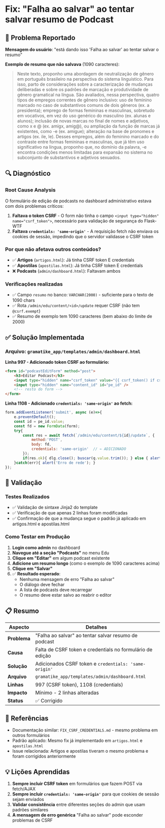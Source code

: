 # Fix: "Falha ao salvar" ao tentar salvar resumo de Podcast

## 🐛 Problema Reportado

**Mensagem do usuário**: "está dando isso 'Falha ao salvar' ao tentar salvar o resumo"

**Exemplo de resumo que não salvava** (1090 caracteres):
> Neste texto, proponho uma abordagem de neutralização de gênero em português brasileiro na perspectiva do sistema linguístico. Para isso, parto de considerações sobre a caracterização de mudanças deliberadas e sobre os padrões de marcação e produtividade de gênero gramatical na língua. São avaliados, nessa perspectiva, quatro tipos de empregos correntes de gênero inclusivo: uso de feminino marcado no caso de substantivos comuns de dois gêneros (ex. a presidenta); emprego de formas femininas e masculinas, sobretudo em vocativos, em vez do uso genérico do masculino (ex. alunas e alunos); inclusão de novas marcas no final de nomes e adjetivos, como x e @ (ex. amigx, amig@), ou ampliação da função de marcas já existentes, como -e (ex. amigue); alteração na base de pronomes e artigos (ex. ile, le). Desses empregos, além do feminino marcado e do contraste entre formas femininas e masculinas, que já têm uso significativo na língua, proponho que, no domínio da palavra, -e encontra condições menos limitadas para expansão no sistema no subconjunto de substantivos e adjetivos sexuados.

## 🔍 Diagnóstico

### Root Cause Analysis

O formulário de edição de podcasts no dashboard administrativo estava com dois problemas críticos:

1. **Faltava o token CSRF** - O form não tinha o campo `<input type="hidden" name="csrf_token">`, necessário para validação de segurança do Flask-WTF
2. **Faltava `credentials: 'same-origin'`** - A requisição fetch não enviava os cookies de sessão, impedindo que o servidor validasse o CSRF token

### Por que não afetava outros conteúdos?

- ✅ **Artigos** (`artigos.html`): Já tinha CSRF token E credentials
- ✅ **Apostilas** (`apostilas.html`): Já tinha CSRF token E credentials  
- ❌ **Podcasts** (`admin/dashboard.html`): Faltavam ambos

### Verificações realizadas

- ✅ Campo `resumo` no banco: `VARCHAR(2000)` - suficiente para o texto de 1090 chars
- ✅ Rota `/admin/edu/content/<id>/update` requer CSRF (não tem `@csrf.exempt`)
- ✅ Resumo de exemplo tem 1090 caracteres (bem abaixo do limite de 2000)

## ✅ Solução Implementada

### Arquivo: `gramatike_app/templates/admin/dashboard.html`

**Linha 997 - Adicionado token CSRF ao formulário:**
```html
<form id="podcastEditForm" method="post">
    <h3>Editar Podcast</h3>
    <input type="hidden" name="csrf_token" value="{{ csrf_token() if csrf_token is defined else '' }}" />
    <input type="hidden" name="content_id" id="pe_id" />
    <!-- resto do form -->
</form>
```

**Linha 1108 - Adicionado `credentials: 'same-origin'` ao fetch:**
```javascript
form.addEventListener('submit', async (e)=>{
    e.preventDefault();
    const id = pe_id.value;
    const fd = new FormData(form);
    try{
        const res = await fetch(`/admin/edu/content/${id}/update`, { 
            method:'POST', 
            body: fd, 
            credentials: 'same-origin'  // ← ADICIONADO
        });
        if(res.ok){ dlg.close(); buscar(q.value.trim()); } else { alert('Falha ao salvar'); }
    }catch(err){ alert('Erro de rede'); }
});
```

## 🧪 Validação

### Testes Realizados
- ✅ Validação de sintaxe Jinja2 do template
- ✅ Verificação de que apenas 2 linhas foram modificadas
- ✅ Confirmação de que a mudança segue o padrão já aplicado em artigos.html e apostilas.html

### Como Testar em Produção

1. **Login como admin** no dashboard
2. **Navegue até a seção "Podcasts"** no menu Edu
3. **Clique em "Editar"** em algum podcast existente
4. **Adicione um resumo longo** (como o exemplo de 1090 caracteres acima)
5. **Clique em "Salvar"**
6. ✅ **Resultado esperado**: 
   - Nenhuma mensagem de erro "Falha ao salvar"
   - O diálogo deve fechar
   - A lista de podcasts deve recarregar
   - O resumo deve estar salvo ao reabrir o editor

## 📋 Resumo

| Aspecto | Detalhes |
|---------|----------|
| **Problema** | "Falha ao salvar" ao tentar salvar resumo de podcast |
| **Causa** | Falta de CSRF token e credentials no formulário de edição |
| **Solução** | Adicionados CSRF token e `credentials: 'same-origin'` |
| **Arquivo** | `gramatike_app/templates/admin/dashboard.html` |
| **Linhas** | 997 (CSRF token), 1108 (credentials) |
| **Impacto** | Mínimo - 2 linhas alteradas |
| **Status** | ✅ Corrigido |

## 🔗 Referências

- Documentação similar: `FIX_CSRF_CREDENTIALS.md` - mesmo problema em outros formulários
- Padrão aplicado: Mesmo fix já implementado em `artigos.html` e `apostilas.html`
- Issue relacionada: Artigos e apostilas tiveram o mesmo problema e foram corrigidos anteriormente

## 💡 Lições Aprendidas

1. **Sempre incluir CSRF token** em formulários que fazem POST via fetch/AJAX
2. **Sempre incluir `credentials: 'same-origin'`** para que cookies de sessão sejam enviados
3. **Validar consistência** entre diferentes seções do admin que usam padrões similares
4. **A mensagem de erro genérica** "Falha ao salvar" pode esconder problemas de CSRF
